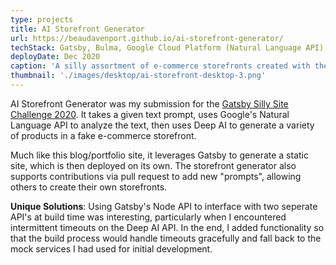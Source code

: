 ```yaml
---
type: projects
title: AI Storefront Generator
url: https://beaudavenport.github.io/ai-storefront-generator/
techStack: Gatsby, Bulma, Google Cloud Platform (Natural Language API), Deep AI API
deployDate: Dec 2020
caption: 'A silly assortment of e-commerce storefronts created with the power of machine learning!'
thumbnail: './images/desktop/ai-storefront-desktop-3.png'
---
```


AI Storefront Generator was my submission for the [Gatsby Silly Site Challenge 2020](https://www.gatsbyjs.com/blog/silly-site-challenge/). It takes a given text prompt, uses Google's Natural Language API to analyze the text, then uses Deep AI to generate a variety of products in a fake e-commerce storefront.

Much like this blog/portfolio site, it leverages Gatsby to generate a static site, which is then deployed on its own. The storefront generator also supports contributions via pull request to add new "prompts", allowing others to create their own storefronts.

**Unique Solutions**: Using Gatsby's Node API to interface with two seperate API's at build time was interesting, particularly when I encountered intermittent timeouts on the Deep AI API. In the end, I added functionality so that the build process would handle timeouts gracefully and fall back to the mock services I had used for initial development.